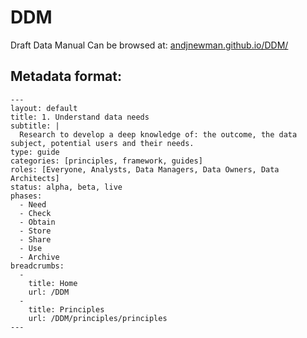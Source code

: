 # DDM
Draft Data Manual Can be browsed at: [andjnewman.github.io/DDM/](http://andjnewman.github.io/DDM/)

## Metadata format:

```
---
layout: default
title: 1. Understand data needs
subtitle: |
  Research to develop a deep knowledge of: the outcome, the data subject, potential users and their needs.
type: guide
categories: [principles, framework, guides]
roles: [Everyone, Analysts, Data Managers, Data Owners, Data Architects]
status: alpha, beta, live
phases:
  - Need
  - Check
  - Obtain
  - Store
  - Share
  - Use
  - Archive
breadcrumbs:
  -
    title: Home
    url: /DDM
  -
    title: Principles
    url: /DDM/principles/principles
---
```
